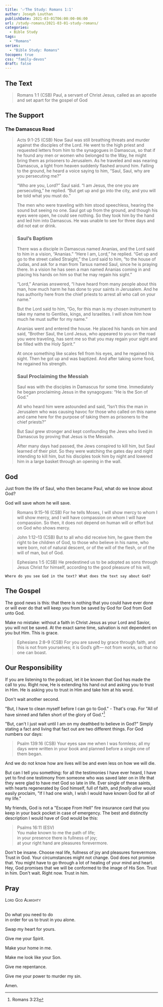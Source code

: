 ```yaml
---
title: '✅The Study: Romans 1:1'
author: Joseph Louthan
publishDate: 2021-03-01T06:00:00-06:00
url: /study-romans/2021-03-01-study-romans/
categories:
  - Bible Study
tags:
  - "Romans"
series:
  - "Bible Study: Romans"
tocopen: true
css: "family-devos"
draft: false
---
```

## The Text

>Romans 1:1 (CSB) Paul, a servant of Christ Jesus, called as an apostle and set apart for the gospel of God

## The Support

### The Damascus Road

>Acts 9:1-25 (CSB) Now Saul was still breathing threats and murder against the disciples of the Lord. He went to the high priest and requested letters from him to the synagogues in Damascus, so that if he found any men or women who belonged to the Way, he might bring them as prisoners to Jerusalem. As he traveled and was nearing Damascus, a light from heaven suddenly flashed around him. Falling to the ground, he heard a voice saying to him, “Saul, Saul, why are you persecuting me?”
>
>“Who are you, Lord?” Saul said.
>“I am Jesus, the one you are persecuting,” he replied. “But get up and go into the city, and you will be told what you must do.”
>
>The men who were traveling with him stood speechless, hearing the sound but seeing no one. Saul got up from the ground, and though his eyes were open, he could see nothing. So they took him by the hand and led him into Damascus. He was unable to see for three days and did not eat or drink.

>### Saul’s Baptism
>
>There was a disciple in Damascus named Ananias, and the Lord said to him in a vision, “Ananias.”
>“Here I am, Lord,” he replied.
>“Get up and go to the street called Straight,” the Lord said to him, “to the house of Judas, and ask for a man from Tarsus named Saul, since he is praying there. In a vision he has seen a man named Ananias coming in and placing his hands on him so that he may regain his sight.”
>
>“Lord,” Ananias answered, “I have heard from many people about this man, how much harm he has done to your saints in Jerusalem. And he has authority here from the chief priests to arrest all who call on your name.”
>
>But the Lord said to him, “Go, for this man is my chosen instrument to take my name to Gentiles, kings, and Israelites. I will show him how much he must suffer for my name.”
>
>Ananias went and entered the house. He placed his hands on him and said, “Brother Saul, the Lord Jesus, who appeared to you on the road you were traveling, has sent me so that you may regain your sight and be filled with the Holy Spirit.”
>
>At once something like scales fell from his eyes, and he regained his sight. Then he got up and was baptized. And after taking some food, he regained his strength.
>
>### Saul Proclaiming the Messiah
>
>Saul was with the disciples in Damascus for some time. Immediately he began proclaiming Jesus in the synagogues: “He is the Son of God.”
>
>All who heard him were astounded and said, “Isn’t this the man in Jerusalem who was causing havoc for those who called on this name and came here for the purpose of taking them as prisoners to the chief priests?”
>
>But Saul grew stronger and kept confounding the Jews who lived in Damascus by proving that Jesus is the Messiah.
>
>After many days had passed, the Jews conspired to kill him, but Saul learned of their plot. So they were watching the gates day and night intending to kill him, but his disciples took him by night and lowered him in a large basket through an opening in the wall.

## God

Just from the life of Saul, who then became Paul, what do we know about God?

God will save whom he will save.

>Romans 9:15–16 (CSB) For he tells Moses, I will show mercy to whom I will show mercy, and I will have compassion on whom I will have compassion.  So then, it does not depend on human will or effort but on God who shows mercy.

>John 1:12–13 (CSB) But to all who did receive him, he gave them the right to be children of God, to those who believe in his name,  who were born, not of natural descent, or of the will of the flesh, or of the will of man, but of God.

>Ephesians 1:5 (CSB) He predestined us to be adopted as sons through Jesus Christ for himself, according to the good pleasure of his will,

`Where do you see God in the text? What does the text say about God?`

## The Gospel

The good news is this: that there is nothing that you could have ever done or will ever do that will keep you from be saved by God for God from God unto God.

Make no mistake: without a faith in Christ Jesus as your Lord and Savior, you will not be saved. At the exact same time, salvation is not dependent on you but Him. This is grace.

>Ephesians 2:8–9 (CSB) For you are saved by grace through faith, and this is not from yourselves; it is God’s gift— not from works, so that no one can boast.

## Our Responsibility

If you are listening to the podcast, let it be known that God has made the call to you. Right now, He is extending his hand out and asking you to trust in Him. He is asking you to trust in Him and take him at his word.

Don't wait another second.

"But, I have to clean myself before I can go to God." - That's crap. For "All of have sinned and fallen short of the glory of God."[^1]

[^1]: Romans 3:23

"But, can't I just wait until I am on my deathbed to believe in God?" Simply stating a fact and living that fact out are two different things. For God numbers our days:

>Psalm 139:16 (CSB) Your eyes saw me when I was formless; all my days were written in your book and planned before a single one of them began.

And we do not know how are lives will be and even less on how we will die.

But can I tell you something: for all the testimonies I have ever heard, I have yet to find one testimony from someone who was saved later on in life that they were glad to have met God so late in life. Ever single of these saints, with hearts regenerated by God himself, full of faith, and *finally alive* would easily proclaim, "If I had one wish, I wish I would have known God for all of my life."

My friends, God is not a "Escape From Hell" fire insurance card that you keep in your back pocket in case of emergency. The best and distinctly description I would have of God would be this:

>Psalms 16:11 (ESV)  
>You make known to me the path of life;  
>in your presence there is fullness of joy;  
>at your right hand are pleasures forevermore.  

Don't be insane. Choose real life, fullness of joy and pleasures forevermore. Trust in God. Your circumstances might not change. God does not promise that. You might have to go through a lot of healing of your mind and heart. Hey, God promises that we will be conformed to the image of His Son. Trust in him. Don't wait. Right now. Trust in him.

## Pray

<div style='font-variant: small-caps;'>
Lord God Almighty
</div>
&nbsp;

Do what you need to do  
  in order for us to trust in you alone.

Swap my heart for yours.

Give me your Spirit.

Make your home in me.

Make me look like your Son.

Give me repentance.

Give me your power to murder my sin.

Amen.

